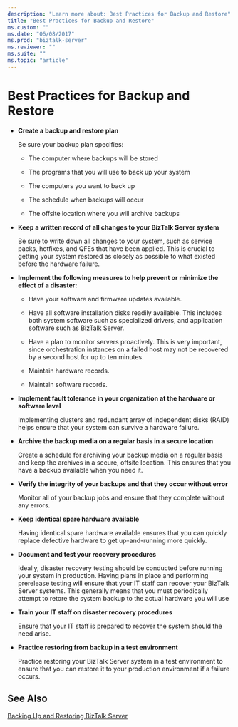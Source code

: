```yaml
---
description: "Learn more about: Best Practices for Backup and Restore"
title: "Best Practices for Backup and Restore"
ms.custom: ""
ms.date: "06/08/2017"
ms.prod: "biztalk-server"
ms.reviewer: ""
ms.suite: ""
ms.topic: "article"
---
```

# Best Practices for Backup and Restore
-   **Create a backup and restore plan**  
  
     Be sure your backup plan specifies:  
  
    -   The computer where backups will be stored  
  
    -   The programs that you will use to back up your system  
  
    -   The computers you want to back up  
  
    -   The schedule when backups will occur  
  
    -   The offsite location where you will archive backups  
  
-   **Keep a written record of all changes to your BizTalk Server system**  
  
     Be sure to write down all changes to your system, such as service packs, hotfixes, and QFEs that have been applied. This is crucial to getting your system restored as closely as possible to what existed before the hardware failure.  
  
-   **Implement the following measures to help prevent or minimize the effect of a disaster:**  
  
    -   Have your software and firmware updates available.  
  
    -   Have all software installation disks readily available. This includes both system software such as specialized drivers, and application software such as BizTalk Server.  
  
    -   Have a plan to monitor servers proactively. This is very important, since orchestration instances on a failed host may not be recovered by a second host for up to ten minutes.  
  
    -   Maintain hardware records.  
  
    -   Maintain software records.  
  
-   **Implement fault tolerance in your organization at the hardware or software level**  
  
     Implementing clusters and redundant array of independent disks (RAID) helps ensure that your system can survive a hardware failure.  
  
-   **Archive the backup media on a regular basis in a secure location**  
  
     Create a schedule for archiving your backup media on a regular basis and keep the archives in a secure, offsite location. This ensures that you have a backup available when you need it.  
  
-   **Verify the integrity of your backups and that they occur without error**  
  
     Monitor all of your backup jobs and ensure that they complete without any errors.  
  
-   **Keep identical spare hardware available**  
  
     Having identical spare hardware available ensures that you can quickly replace defective hardware to get up-and-running more quickly.  
  
-   **Document and test your recovery procedures**  
  
     Ideally, disaster recovery testing should be conducted before running your system in production. Having plans in place and performing prerelease testing will ensure that your IT staff can recover your BizTalk Server systems. This generally means that you must periodically attempt to retore the system backup to the actual hardware you will use  
  
-   **Train your IT staff on disaster recovery procedures**  
  
     Ensure that your IT staff is prepared to recover the system should the need arise.  
  
-   **Practice restoring from backup in a test environment**  
  
     Practice restoring your BizTalk Server system in a test environment to ensure that you can restore it to your production environment if a failure occurs.  
  
## See Also  
 [Backing Up and Restoring BizTalk Server](../core/backing-up-and-restoring-biztalk-server.md)
